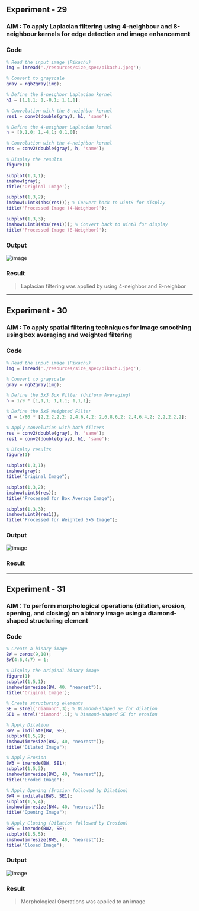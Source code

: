 ## Experiment - 29

### AIM : To apply Laplacian filtering using 4-neighbour and 8-neighbour kernels for edge detection and image enhancement

### Code
```matlab
% Read the input image (Pikachu)
img = imread('./resources/size_spec/pikachu.jpeg');

% Convert to grayscale
gray = rgb2gray(img);

% Define the 8-neighbor Laplacian kernel
h1 = [1,1,1; 1,-8,1; 1,1,1];

% Convolution with the 8-neighbor kernel
res1 = conv2(double(gray), h1, 'same');

% Define the 4-neighbor Laplacian kernel
h = [0,1,0; 1,-4,1; 0,1,0];

% Convolution with the 4-neighbor kernel
res = conv2(double(gray), h, 'same');

% Display the results
figure(1)

subplot(1,3,1);
imshow(gray);
title('Original Image');

subplot(1,3,2);
imshow(uint8(abs(res))); % Convert back to uint8 for display
title('Processed Image (4-Neighbor)');

subplot(1,3,3);
imshow(uint8(abs(res1))); % Convert back to uint8 for display
title('Processed Image (8-Neighbor)');

```

### Output
![image](https://github.com/user-attachments/assets/021faf82-36d2-4848-a49c-52b9a5632404)


### Result
> Laplacian filtering was applied by using 4-neighbor and 8-neighbor
--- 

## Experiment - 30

### AIM : To apply spatial filtering techniques for image smoothing using box averaging and weighted filtering

### Code
```matlab
% Read the input image (Pikachu)
img = imread('./resources/size_spec/pikachu.jpeg');

% Convert to grayscale
gray = rgb2gray(img);

% Define the 3x3 Box Filter (Uniform Averaging)
h = 1/9 * [1,1,1; 1,1,1; 1,1,1];

% Define the 5x5 Weighted Filter
h1 = 1/80 * [2,2,2,2,2; 2,4,6,4,2; 2,6,8,6,2; 2,4,6,4,2; 2,2,2,2,2];

% Apply convolution with both filters
res = conv2(double(gray), h, 'same');
res1 = conv2(double(gray), h1, 'same');

% Display results
figure(1)

subplot(1,3,1);
imshow(gray);
title("Original Image");

subplot(1,3,2);
imshow(uint8(res));
title("Processed for Box Average Image");

subplot(1,3,3);
imshow(uint8(res1));
title("Processed for Weighted 5×5 Image");

```

### Output
![image](https://github.com/user-attachments/assets/0e572ef3-c8b3-4c3d-b80a-f714ae5480c7)

### Result

--- 

## Experiment - 31

### AIM : To perform morphological operations (dilation, erosion, opening, and closing) on a binary image using a diamond-shaped structuring element

### Code
```matlab
% Create a binary image
BW = zeros(9,10);
BW(4:6,4:7) = 1;

% Display the original binary image
figure(1)
subplot(1,5,1);
imshow(imresize(BW, 40, "nearest"));
title('Original Image');

% Create structuring elements
SE = strel('diamond',3); % Diamond-shaped SE for dilation
SE1 = strel('diamond',1); % Diamond-shaped SE for erosion

% Apply Dilation
BW2 = imdilate(BW, SE);
subplot(1,5,2);
imshow(imresize(BW2, 40, "nearest"));
title("Dilated Image");

% Apply Erosion
BW3 = imerode(BW, SE1);
subplot(1,5,3);
imshow(imresize(BW3, 40, "nearest"));
title("Eroded Image");

% Apply Opening (Erosion followed by Dilation)
BW4 = imdilate(BW3, SE1);
subplot(1,5,4);
imshow(imresize(BW4, 40, "nearest"));
title("Opening Image");

% Apply Closing (Dilation followed by Erosion)
BW5 = imerode(BW2, SE);
subplot(1,5,5);
imshow(imresize(BW5, 40, "nearest"));
title("Closed Image");

```

### Output
![image](https://github.com/user-attachments/assets/1b04625f-e09d-4ffc-946a-b1935cef9449)

### Result
> Morphological Operations was applied to an image
